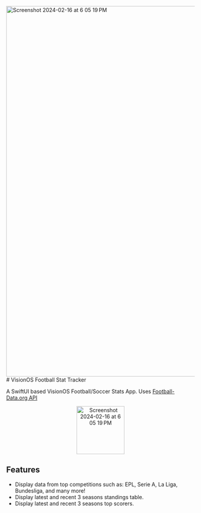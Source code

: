 <img width="988" alt="Screenshot 2024-02-16 at 6 05 19 PM" src="https://github.com/kumarannathan/VisionOS-Football-Stats-Tracker/assets/98358804/33ecd7ed-8c91-489b-862d-1893fc651417"># VisionOS Football Stat Tracker

A SwiftUI based VisionOS Football/Soccer Stats App.
Uses [Football-Data.org API](https://www.football-data.org)

<p align="center">
<img width="128" alt="Screenshot 2024-02-16 at 6 05 19 PM" src="https://github.com/kumarannathan/VisionOS-Football-Stats-Tracker/assets/98358804/961291b3-0731-49c5-a118-e08df2d98ca8">
</p>



## Features
- Display data from top competitions such as: EPL, Serie A, La Liga, Bundesliga, and many more!
- Display latest and recent 3 seasons standings table.
- Display latest and recent 3 seasons top scorers.

